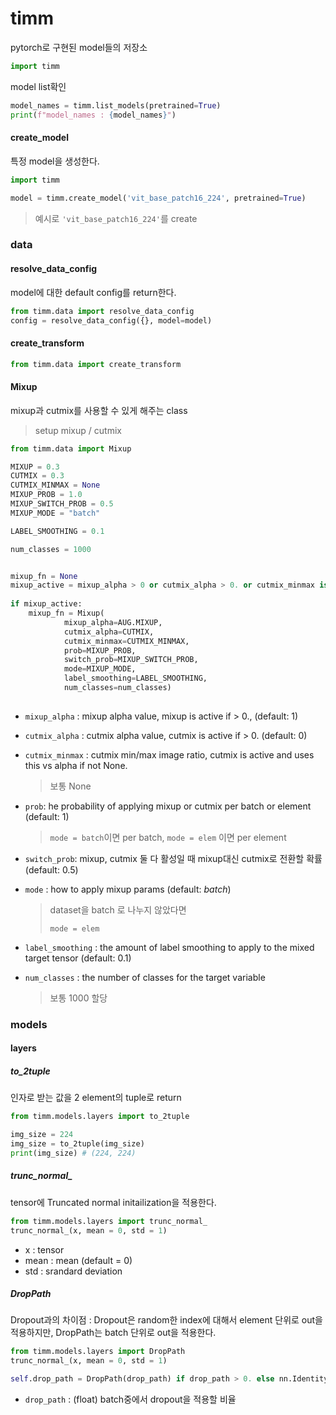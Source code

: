 # timm

pytorch로 구현된 model들의 저장소

```python
import timm
```





model list확인 

```python
model_names = timm.list_models(pretrained=True)
print(f"model_names : {model_names}")
```



#### create_model

특정 model을 생성한다.

```python
import timm

model = timm.create_model('vit_base_patch16_224', pretrained=True)
```

> 예시로 `'vit_base_patch16_224'`를  create



### data



#### resolve_data_config

model에 대한 default config를 return한다.

```python
from timm.data import resolve_data_config
config = resolve_data_config({}, model=model)
```



#### create_transform

```python
from timm.data import create_transform
```



#### Mixup

mixup과 cutmix를 사용할 수 있게 해주는 class

> setup mixup / cutmix

```python
from timm.data import Mixup

MIXUP = 0.3
CUTMIX = 0.3
CUTMIX_MINMAX = None
MIXUP_PROB = 1.0
MIXUP_SWITCH_PROB = 0.5
MIXUP_MODE = "batch"

LABEL_SMOOTHING = 0.1

num_classes = 1000


mixup_fn = None
mixup_active = mixup_alpha > 0 or cutmix_alpha > 0. or cutmix_minmax is not None
  
if mixup_active:
    mixup_fn = Mixup(
    		mixup_alpha=AUG.MIXUP, 
         	cutmix_alpha=CUTMIX, 
        	cutmix_minmax=CUTMIX_MINMAX,
        	prob=MIXUP_PROB, 
        	switch_prob=MIXUP_SWITCH_PROB, 
        	mode=MIXUP_MODE,
            label_smoothing=LABEL_SMOOTHING, 
        	num_classes=num_classes)
        
```

- `mixup_alpha` :  mixup alpha value, mixup is active if > 0., (default: 1)

- `cutmix_alpha` : cutmix alpha value, cutmix is active if > 0. (default: 0)

- `cutmix_minmax` : cutmix min/max image ratio, cutmix is active and uses this vs alpha if not None.

  > 보통 None

- `prob`: he probability of applying mixup or cutmix per batch or element (default: 1)

  >`mode = batch`이면 per batch, `mode = elem` 이면 per element

- `switch_prob`: mixup, cutmix 둘 다 활성일 때 mixup대신 cutmix로 전환할 확률 (default: 0.5)

- `mode` : how to apply mixup params (default: *batch*)

  >dataset을 batch 로 나누지 않았다면
  >
  >`mode = elem`

- `label_smoothing` :  the amount of label smoothing to apply to the mixed target tensor (default: 0.1)

- `num_classes` : the number of classes for the target variable

  > 보통 1000 할당



### models

#### layers

##### to_2tuple

인자로 받는 값을 2 element의 tuple로 return 

```python
from timm.models.layers import to_2tuple

img_size = 224
img_size = to_2tuple(img_size)
print(img_size) # (224, 224)
```



##### trunc_normal_

tensor에 Truncated normal initailization을 적용한다.

```python
from timm.models.layers import trunc_normal_
trunc_normal_(x, mean = 0, std = 1)
```

- x : tensor
- mean : mean (default = 0)
- std : srandard deviation



##### DropPath

Dropout과의 차이점 : Dropout은 random한 index에 대해서 element 단위로 out을 적용하지만, DropPath는 batch 단위로 out을 적용한다.

```python
from timm.models.layers import DropPath
trunc_normal_(x, mean = 0, std = 1)

self.drop_path = DropPath(drop_path) if drop_path > 0. else nn.Identity()
```

- `drop_path` : (float) batch중에서 dropout을 적용할 비율
